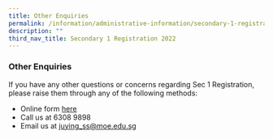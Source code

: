 ```yaml
---
title: Other Enquiries
permalink: /information/administrative-information/secondary-1-registration/other-enquiries/
description: ""
third_nav_title: Secondary 1 Registration 2022
---
```

### **Other Enquiries**
If you have any other questions or concerns regarding Sec 1 Registration, please raise them through any of the following methods:

* Online form [here](https://form.gov.sg/61b8116601382d00136358b8) 
* Call us at 6308 9898
* Email us at [juying\_ss@moe.edu.sg](mailto:juying_ss@moe.edu.sg)